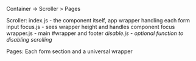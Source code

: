 Container -> Scroller > Pages

Scroller:
  index.js - the component itself, app wrapper handling each form input
  focus.js - sees wrapper height and handles component focus
  wrapper.js - main #wrapper and footer
  *disable.js - optional function to disabling scrolling*

Pages: Each form section and a universal wrapper
